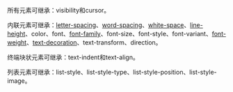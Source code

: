 <div id="article_content" class="article_content clearfix">
            <link rel="stylesheet" href="https://csdnimg.cn/release/phoenix/template/css/ck_htmledit_views-833878f763.css">
                                        <link rel="stylesheet" href="https://csdnimg.cn/release/phoenix/template/css/ck_htmledit_views-833878f763.css">
                <div class="htmledit_views" id="content_views">
                                            <p>所有元素可继承：visibility和cursor。</p>

<p>内联元素可继承：<a href="https://www.baidu.com/s?wd=letter-spacing&amp;tn=44039180_cpr&amp;fenlei=mv6quAkxTZn0IZRqIHckPjm4nH00T1Ykm1m4PHwhPjf1PWczujDk0ZwV5Hcvrjm3rH6sPfKWUMw85HfYnjn4nH6sgvPsT6KdThsqpZwYTjCEQLGCpyw9Uz4Bmy-bIi4WUvYETgN-TLwGUv3EnHDLn1bknjmsn1cdn104Pjc4rf" rel="nofollow">letter-spacing</a>、<a href="https://www.baidu.com/s?wd=word-spacing&amp;tn=44039180_cpr&amp;fenlei=mv6quAkxTZn0IZRqIHckPjm4nH00T1Ykm1m4PHwhPjf1PWczujDk0ZwV5Hcvrjm3rH6sPfKWUMw85HfYnjn4nH6sgvPsT6KdThsqpZwYTjCEQLGCpyw9Uz4Bmy-bIi4WUvYETgN-TLwGUv3EnHDLn1bknjmsn1cdn104Pjc4rf" rel="nofollow">word-spacing</a>、<a href="https://www.baidu.com/s?wd=white-space&amp;tn=44039180_cpr&amp;fenlei=mv6quAkxTZn0IZRqIHckPjm4nH00T1Ykm1m4PHwhPjf1PWczujDk0ZwV5Hcvrjm3rH6sPfKWUMw85HfYnjn4nH6sgvPsT6KdThsqpZwYTjCEQLGCpyw9Uz4Bmy-bIi4WUvYETgN-TLwGUv3EnHDLn1bknjmsn1cdn104Pjc4rf" rel="nofollow">white-space</a>、<a href="https://www.baidu.com/s?wd=line-height&amp;tn=44039180_cpr&amp;fenlei=mv6quAkxTZn0IZRqIHckPjm4nH00T1Ykm1m4PHwhPjf1PWczujDk0ZwV5Hcvrjm3rH6sPfKWUMw85HfYnjn4nH6sgvPsT6KdThsqpZwYTjCEQLGCpyw9Uz4Bmy-bIi4WUvYETgN-TLwGUv3EnHDLn1bknjmsn1cdn104Pjc4rf" rel="nofollow">line-height</a>、color、font、<a href="https://www.baidu.com/s?wd=font-family&amp;tn=44039180_cpr&amp;fenlei=mv6quAkxTZn0IZRqIHckPjm4nH00T1Ykm1m4PHwhPjf1PWczujDk0ZwV5Hcvrjm3rH6sPfKWUMw85HfYnjn4nH6sgvPsT6KdThsqpZwYTjCEQLGCpyw9Uz4Bmy-bIi4WUvYETgN-TLwGUv3EnHDLn1bknjmsn1cdn104Pjc4rf" rel="nofollow">font-family</a>、font-size、font-style、font-variant、<a href="https://www.baidu.com/s?wd=font-weight&amp;tn=44039180_cpr&amp;fenlei=mv6quAkxTZn0IZRqIHckPjm4nH00T1Ykm1m4PHwhPjf1PWczujDk0ZwV5Hcvrjm3rH6sPfKWUMw85HfYnjn4nH6sgvPsT6KdThsqpZwYTjCEQLGCpyw9Uz4Bmy-bIi4WUvYETgN-TLwGUv3EnHDLn1bknjmsn1cdn104Pjc4rf" rel="nofollow">font-weight</a>、<a href="https://www.baidu.com/s?wd=text-decoration&amp;tn=44039180_cpr&amp;fenlei=mv6quAkxTZn0IZRqIHckPjm4nH00T1Ykm1m4PHwhPjf1PWczujDk0ZwV5Hcvrjm3rH6sPfKWUMw85HfYnjn4nH6sgvPsT6KdThsqpZwYTjCEQLGCpyw9Uz4Bmy-bIi4WUvYETgN-TLwGUv3EnHDLn1bknjmsn1cdn104Pjc4rf" rel="nofollow">text-decoration</a>、text-transform、direction。</p>

<p>终端块状元素可继承：text-indent和text-align。</p>

<p>列表元素可继承：list-style、list-style-type、list-style-position、list-style-image。</p>
                                    </div>
                                                <div class="more-toolbox">
                <div class="left-toolbox">
                    <ul class="toolbox-list">
                        
                    